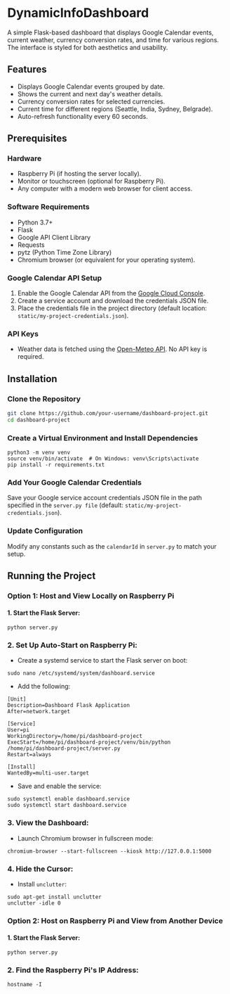 # DynamicInfoDashboard
A simple Flask-based dashboard that displays Google Calendar events, current weather, currency conversion rates, and time for various regions. The interface is styled for both aesthetics and usability.

## Features

- Displays Google Calendar events grouped by date.
- Shows the current and next day's weather details.
- Currency conversion rates for selected currencies.
- Current time for different regions (Seattle, India, Sydney, Belgrade).
- Auto-refresh functionality every 60 seconds.

## Prerequisites

### Hardware

- Raspberry Pi (if hosting the server locally).
- Monitor or touchscreen (optional for Raspberry Pi).
- Any computer with a modern web browser for client access.

### Software Requirements

- Python 3.7+
- Flask
- Google API Client Library
- Requests
- pytz (Python Time Zone Library)
- Chromium browser (or equivalent for your operating system).

### Google Calendar API Setup

1. Enable the Google Calendar API from the [Google Cloud Console](https://console.cloud.google.com/).
2. Create a service account and download the credentials JSON file.
3. Place the credentials file in the project directory (default location: `static/my-project-credentials.json`).

### API Keys

- Weather data is fetched using the [Open-Meteo API](https://open-meteo.com/). No API key is required.

## Installation

### Clone the Repository

```bash
git clone https://github.com/your-username/dashboard-project.git
cd dashboard-project
```

### Create a Virtual Environment and Install Dependencies
```
python3 -m venv venv
source venv/bin/activate  # On Windows: venv\Scripts\activate
pip install -r requirements.txt
```
### Add Your Google Calendar Credentials

Save your Google service account credentials JSON file in the path specified in the ```server.py file``` (default: ```static/my-project-credentials.json```).

### Update Configuration
Modify any constants such as the ```calendarId``` in ```server.py``` to match your setup.

## Running the Project

### Option 1: Host and View Locally on Raspberry Pi

#### 1. Start the Flask Server:
```
python server.py
```
### 2. Set Up Auto-Start on Raspberry Pi:
- Create a systemd service to start the Flask server on boot:
```
sudo nano /etc/systemd/system/dashboard.service
```
- Add the following:
```
[Unit]
Description=Dashboard Flask Application
After=network.target

[Service]
User=pi
WorkingDirectory=/home/pi/dashboard-project
ExecStart=/home/pi/dashboard-project/venv/bin/python /home/pi/dashboard-project/server.py
Restart=always

[Install]
WantedBy=multi-user.target
```
- Save and enable the service:
```
sudo systemctl enable dashboard.service
sudo systemctl start dashboard.service
```
### 3. View the Dashboard:
- Launch Chromium browser in fullscreen mode:
```
chromium-browser --start-fullscreen --kiosk http://127.0.0.1:5000
```
### 4. Hide the Cursor:
- Install ```unclutter```:
```
sudo apt-get install unclutter
unclutter -idle 0
```

### Option 2: Host on Raspberry Pi and View from Another Device

#### 1. Start the Flask Server:
```
python server.py
```
### 2. Find the Raspberry Pi's IP Address:
```
hostname -I
```


